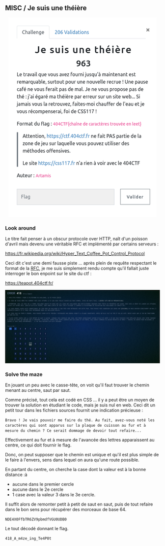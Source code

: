## MISC / Je suis une théière

<p align="center">
  <img src="img/consignes.png" />
</p>


### Look around

Le titre fait penser à un obscur protocole over HTTP, naît d'un poisson d'avril mais devenu une véritable RFC et implémenté par certains serveurs :


https://fr.wikipedia.org/wiki/Hyper_Text_Coffee_Pot_Control_Protocol


Ceci dit c'est une demi fausse piste ... après plein de requête respectant le format de la [RFC](https://tools.ietf.org/html/rfc2324), je me suis simplement rendu compte qu'il fallait juste interroger le bon enpoint sur le site du ctf :

https://teapot.404ctf.fr/

<p align="center">
  <img src="img/teapot.png" />
</p>


### Solve the maze

En jouant un peu avec le casse-tête, on voit qu'il faut trouver le chemin menant au centre, saut par saut.

Comme précisé, tout cela est codé en CSS ... il y a peut être un moyen de trouver la solution en étudiant le code, mais je suis nul en web. Ceci dit un petit tour dans les fichiers sources fournit une indication précieuse :

`Bravo ! Je vais pouvoir me faire du thé. Au fait, avez-vous noté les caractères qui sont apparus sur la plaque de cuisson au fur et à  mesure du chemin ? Ce serait dommage de devoir tout refaire...`

Effectivement au fur et à mesure de l'avancée des lettres apparaissent au centre, ce qui doit fournir le flag.

Donc, on peut supposer que le chemin est unique et qu'il est plus simple de le faire à l'envers, sens dans lequel on aura qu'une route possible.

En partant du centre, on cherche la case dont la valeur est à la bonne distance :à
- aucune dans le premier cercle
- aucune dans le 2e cercle
- 1 case avec la valeur 3 dans le 3e cercle.


Il suffit alors de remonter petit à petit de saut en saut, puis de tout refaire dans le bon sens pour récupérer des morceaux de base 64.

`NDE4X0FfbTR6ZV9pbmdfVGU0UDB0`

Le tout décodé donnant le flag.

`418_A_m4ze_ing_Te4P0t`
